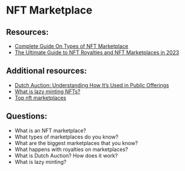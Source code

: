 # NFT Marketplace

## Resources:

* [Complete Guide On Types of NFT Marketplace](https://sdlccorp.com/post/complete-guide-on-types-of-nft-marketplace/)
* [The Ultimate Guide to NFT Royalties and NFT Marketplaces in 2023](https://coinmarketcap.com/alexandria/article/the-ultimate-guide-to-nft-royalties-and-nft-marketplaces)

## Additional resources:
* [Dutch Auction: Understanding How It’s Used in Public Offerings](https://www.investopedia.com/terms/d/dutchauction.asp)
* [What is lazy minting NFTs?](https://www.alchemy.com/overviews/lazy-minting)
* [Top nft marketplaces](https://defillama.com/nfts/marketplaces)

## Questions:

* What is an NFT marketplace?
* What types of marketplaces do you know?
* What are the biggest marketplaces that you know?
* What happens with royalties on marketplaces?
* What is Dutch Auction? How does it work?
* What is lazy minting?
